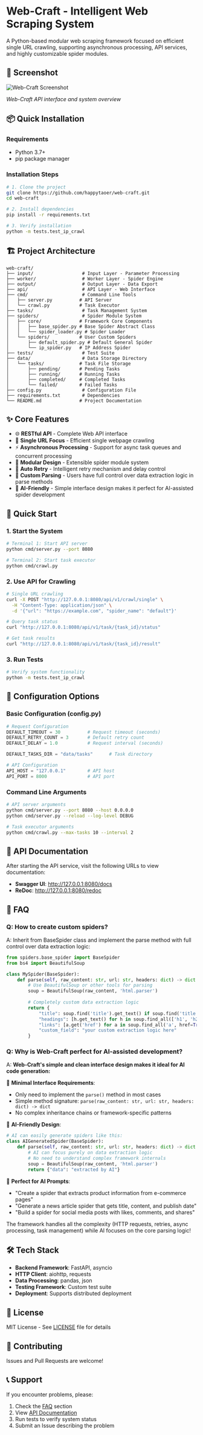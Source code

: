 # Web-Craft - Intelligent Web Scraping System

A Python-based modular web scraping framework focused on efficient single URL crawling, supporting asynchronous processing, API services, and highly customizable spider modules.

## 📸 Screenshot

![Web-Craft Screenshot](screenshot.png)

*Web-Craft API interface and system overview*

## 📦 Quick Installation

### Requirements
- Python 3.7+
- pip package manager

### Installation Steps
```bash
# 1. Clone the project
git clone https://github.com/happytaoer/web-craft.git
cd web-craft

# 2. Install dependencies
pip install -r requirements.txt

# 3. Verify installation
python -m tests.test_ip_crawl
```

## 🏗️ Project Architecture

```
web-craft/
├── input/                  # Input Layer - Parameter Processing
├── worker/                 # Worker Layer - Spider Engine  
├── output/                 # Output Layer - Data Export
├── api/                    # API Layer - Web Interface
├── cmd/                    # Command Line Tools
│   ├── server.py          # API Server
│   └── crawl.py           # Task Executor
├── tasks/                  # Task Management System
├── spiders/                # Spider Module System
│   ├── core/              # Framework Core Components
│   │   ├── base_spider.py # Base Spider Abstract Class
│   │   └── spider_loader.py # Spider Loader
│   └── spiders/           # User Custom Spiders
│       ├── default_spider.py # Default General Spider
│       └── ip_spider.py   # IP Address Spider
├── tests/                  # Test Suite
├── data/                   # Data Storage Directory
│   └── tasks/             # Task File Storage
│       ├── pending/       # Pending Tasks
│       ├── running/       # Running Tasks
│       ├── completed/     # Completed Tasks
│       └── failed/        # Failed Tasks
├── config.py               # Configuration File
├── requirements.txt        # Dependencies
└── README.md              # Project Documentation
```

## ✨ Core Features

- 🌐 **RESTful API** - Complete Web API interface
- 🎯 **Single URL Focus** - Efficient single webpage crawling
- ⚡ **Asynchronous Processing** - Support for async task queues and concurrent processing
- 🔧 **Modular Design** - Extensible spider module system
- 🔄 **Auto Retry** - Intelligent retry mechanism and delay control
- 🧪 **Custom Parsing** - Users have full control over data extraction logic in parse methods
- 🤖 **AI-Friendly** - Simple interface design makes it perfect for AI-assisted spider development

## 🚀 Quick Start

### 1. Start the System

```bash
# Terminal 1: Start API server
python cmd/server.py --port 8080

# Terminal 2: Start task executor
python cmd/crawl.py
```

### 2. Use API for Crawling

```bash
# Single URL crawling
curl -X POST "http://127.0.0.1:8080/api/v1/crawl/single" \
  -H "Content-Type: application/json" \
  -d '{"url": "https://example.com", "spider_name": "default"}'

# Query task status
curl "http://127.0.0.1:8080/api/v1/task/{task_id}/status"

# Get task results
curl "http://127.0.0.1:8080/api/v1/task/{task_id}/result"
```

### 3. Run Tests

```bash
# Verify system functionality
python -m tests.test_ip_crawl
```

## 🔧 Configuration Options

### Basic Configuration (config.py)

```python
# Request Configuration
DEFAULT_TIMEOUT = 30          # Request timeout (seconds)
DEFAULT_RETRY_COUNT = 3       # Default retry count
DEFAULT_DELAY = 1.0           # Request interval (seconds)

DEFAULT_TASKS_DIR = "data/tasks"      # Task directory

# API Configuration
API_HOST = "127.0.0.1"        # API host
API_PORT = 8000               # API port
```

### Command Line Arguments

```bash
# API server arguments
python cmd/server.py --port 8080 --host 0.0.0.0
python cmd/server.py --reload --log-level DEBUG

# Task executor arguments
python cmd/crawl.py --max-tasks 10 --interval 2
```
## 📖 API Documentation

After starting the API service, visit the following URLs to view documentation:
- **Swagger UI**: http://127.0.0.1:8080/docs
- **ReDoc**: http://127.0.0.1:8080/redoc

## 🔧 FAQ

### Q: How to create custom spiders?
A: Inherit from BaseSpider class and implement the parse method with full control over data extraction logic:
```python
from spiders.base_spider import BaseSpider
from bs4 import BeautifulSoup

class MySpider(BaseSpider):
    def parse(self, raw_content: str, url: str, headers: dict) -> dict:
        # Use BeautifulSoup or other tools for parsing
        soup = BeautifulSoup(raw_content, 'html.parser')
        
        # Completely custom data extraction logic
        return {
            "title": soup.find('title').get_text() if soup.find('title') else '',
            "headings": [h.get_text() for h in soup.find_all(['h1', 'h2'])],
            "links": [a.get('href') for a in soup.find_all('a', href=True)],
            "custom_field": "your custom extraction logic here"
        }
```

### Q: Why is Web-Craft perfect for AI-assisted development?
A: **Web-Craft's simple and clean interface design makes it ideal for AI code generation:**

🤖 **Minimal Interface Requirements**:
- Only need to implement the `parse()` method in most cases
- Simple method signature: `parse(raw_content: str, url: str, headers: dict) -> dict`
- No complex inheritance chains or framework-specific patterns

🎯 **AI-Friendly Design**:
```python
# AI can easily generate spiders like this:
class AIGeneratedSpider(BaseSpider):
    def parse(self, raw_content: str, url: str, headers: dict) -> dict:
        # AI can focus purely on data extraction logic
        # No need to understand complex framework internals
        soup = BeautifulSoup(raw_content, 'html.parser')
        return {"data": "extracted by AI"}
```

🚀 **Perfect for AI Prompts**:
- "Create a spider that extracts product information from e-commerce pages"
- "Generate a news article spider that gets title, content, and publish date"
- "Build a spider for social media posts with likes, comments, and shares"

The framework handles all the complexity (HTTP requests, retries, async processing, task management) while AI focuses on the core parsing logic!

## 🛠️ Tech Stack

- **Backend Framework**: FastAPI, asyncio
- **HTTP Client**: aiohttp, requests  
- **Data Processing**: pandas, json
- **Testing Framework**: Custom test suite
- **Deployment**: Supports distributed deployment

## 📄 License

MIT License - See [LICENSE](LICENSE) file for details

## 🤝 Contributing

Issues and Pull Requests are welcome!

## 📞 Support

If you encounter problems, please:
1. Check the [FAQ](#-faq) section
2. View [API Documentation](#-api-documentation)
3. Run tests to verify system status
4. Submit an Issue describing the problem

